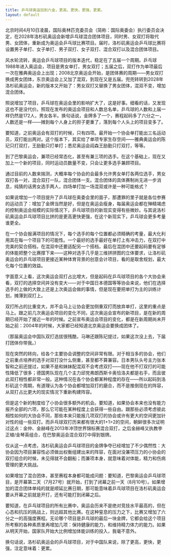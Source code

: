 ```yaml
---
title: 乒乓球奥运加到六金，更高，更快，更强，更累。
layout: default
---
```


北京时间4月10日凌晨，国际奥林匹克委员会（简称：国际奥委会）执行委员会决定，在2028年洛杉矶奥运会新增乒乓球混合团体项目，同时男、女双打将取代男、女团体，重新成为奥运会乒乓球比赛项目。届时，洛杉矶奥运会乒乓球比赛将设置男子单打、女子单打、男子双打、女子双打、混合双打以及混合团体项目。

风水轮流转，奥运会乒乓球项目的版本迭代，稳定在了五届一个周期。乒乓球1988年进入奥运会，项目是男女单打，男女双打；五届之后，双打作为单项最后一次在雅典奥运会上出现；2008北京奥运会开始，是团体赛的周期——男女双打换成男女团体，东京奥运会上又加了混双，到现在又是五届。兜兜转转到2028年洛杉矶奥运会，新的版本又开始了：男女双打又替换了男女团体，混双不变，增加混合团体。

照说增加了项目，乒乓球在奥运会里的影响扩大了，这是好事。细看的话，又发现这也不是没代价。照现在发布的奥运会项目和人数总名单，乒乓球的人数和上届一样仍然是172人，男女各半。换句话说，金牌多了一个，赛程起码多了六分之一，人数还是一样——摊到每个人身上的担子更重了，落到每个人头上的项目变多了。

要知道，之前奥运会有双打的时候，只有四项。最开始一个协会单打能出三名运动员，双打能出两对。这个版本下，其实给了单项专家生存空间——雅典奥运会的陈玘只打双打，王励勤只打单打；悉尼奥运会阎森王励勤只打双打，等等。

到了巴黎奥运会，兼项已经常态化，甚至有兼三项的选手。在这个基础上，现在又加上一个新的项目，同时运动员数量不变，只会让更多选手兼顾项目。

通过目前的人数来揣测，大概率每个协会的会最多允许男女单打各两位选手，男女双打各一对，混合双打一队，混合团体一支。混合团体的具体赛制尚无进一步消息，纯猜的话男女选手两人，四场单打加一场混双或许是一种可能格式？

如果说增加一个项目提升了乒乓球在奥委会里的面子，那遭罪的里子就是各位参赛的运动员了：增加了金牌当然是好，但是在奥运会瘦身，每届奥运会都在殚精竭虑的控制奥运会规模的实际情况下，乒乓球项目的新现实变得有些微妙。与其说洛杉矶奥运会乒乓球项目比拼的是更高更快更强，在这个新现实下，乒乓球会更多考量谁更全。

在一个协会报满项目的情况下，每个选手的每个位置都必须精确的考量，最大化利用其在每一个项目下的可能性。一个最好的选手最好在单打上有冲击力，在双打中完美的契合搭档，在混双中还要适配另一个搭档，最后在混团中还要起码要有足够的体能把整个比赛撑下来——这种对选手几乎是三维拼拼图的立体要求，让洛杉矶奥运会的乒乓球项目更接近某种体育背景的创意会计项目，看的是取舍规划，最大化每个位置的效益。

字面意义上看，这次奥运会双打占比增大，但是起码在乒乓球项目的各个大协会来看，双打的选择空间并没有变大——对于中国日本德国等等协会来说，他们在选择选手的上做的大致上还是上次奥运会做的事情，但是现在要把单打为主的训练计划，摊薄到双打上。

双打所占的比重变大，并不会马上让协会更加侧重双打而放弃单打，这里的重点是马上。跟之前几次奥运会项目的变化不同，这次奥运会宣布的新项目，是在新的周期已经开始了接近一年的时候。之前宣布奥运会项目的变化，都是在新周期尚未开始之前：2004年的时候，大家都已经知道北京奥运会要换成团体了。

（那届奥运会中国队双打选拔很残酷，马琳还跟陈玘提过，如果这次没上去，下届打团体你带我。）

现在突然的转向，给各个主要协会调整的空间非常有限。对于相当多的协会，他们之前重点培养的选手对双打没什么侧重，甚至都不算兼容。日本男队头号主力张本智和之前还提过，如果不是和妹妹配混双不会考虑双打——现在他不打双打的可能性降低了很多；德国男队现在几个主力邱党弗朗西斯卡奥恰洛夫都是右手，而且彼此双打相性都非常一般。这种情况在各个协会都某种程度的存在——所以起码到洛杉矶这个周期，有道理认为各个协会都增加双打的磨合，而不是推倒现在的阵容，从双打占比更大的现实情况下重新构建阵容。

但是这个新的制度给了小协会很多额外的机会。要知道，如果协会本来也没有能力报齐全部的六项，那么它可能在某种程度上会获得一些自由。跟那些必须考虑彼此相性如何的大协会不同，那些本来只能报几项双打的协会或许有更大的空间更加针对性的组一些双打。而乒乓球双打历来都有很大的1+1>2的空间，朝鲜很多次证明过这点：金仲、金赫峰在2013年冲顶世界锦标赛混合双打，之后金赫峰又执教李正植/金琴英组合，在巴黎奥运会混合双打中得到银牌。

仅从这一点考虑，洛杉矶奥运会乒乓球项目的金牌争夺已经增加了不少偶然性：大协会因为项目兼容性必须做出权衡组建出来的阵容，在面对没兼项压力的小协会的双打组合的时候，未见得就不会翻船；而兼项本身，就意味着对体能，精力和伤病管理的更大挑战。

如果增加了混合团体，甚至赛程本身都可能成问题：要知道，巴黎奥运会乒乓球项目，是开幕第二天（7月27号）就开始，打到了闭幕之前一天（8月10号）。如果增加的混合团体单纯的就是顺延比赛日期，那可能意味着乒乓球项目在洛杉矶奥运会要从开幕之前就是开打，还有可能打到闭幕之后。

要知道，在乒乓球项目的所有比赛中，奥运会历来不是绝对竞技水平最高的，但在心态和抗压的挑战上，则远超其他比赛。在这种窒息的压力之下，比赛又增加了六分之一的高强度赛程。无论哪个项目是乒乓球的最后一块金牌，它都会给这个项目所考察的各种素质里再增加几项：保持健康的能力，和维持精力体力的能力。如果从明天开始，国家队开始大比例增加体能训练的投入，我毫不意外。

换句话说，洛杉矶奥运会的乒乓球项目，对于中国队来说，除了更高，更快，更强，注定意味着：更累。